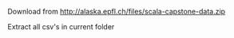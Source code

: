 Download from <http://alaska.epfl.ch/files/scala-capstone-data.zip>

Extract all csv's in current folder 

